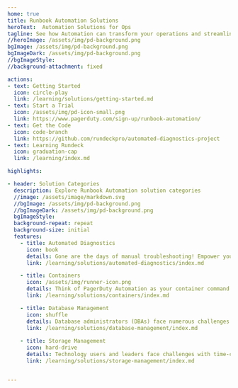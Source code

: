 ```yaml
---
home: true
title: Runbook Automation Solutions
heroText:  Automation Solutions for Ops
tagline: See how Automation can transform your operations and streamline processes.
//heroImage: /assets/img/pd-background.png
bgImage: /assets/img/pd-background.png
bgImageDark: /assets/img/pd-background.png
//bgImageStyle:
//background-attachment: fixed

actions:
- text: Getting Started
  icon: circle-play
  link: /learning/solutions/getting-started.md
- text: Start a Trial
  icon: /assets/img/pd-icon-small.png
  link: https://www.pagerduty.com/sign-up/runbook-automation/
- text: Get the Code
  icon: code-branch
  link: https://github.com/rundeckpro/automated-diagnostics-project
- text: Learning Rundeck
  icon: graduation-cap
  link: /learning/index.md

highlights:

- header: Solution Categories
  description: Explore Runbook Automation solution categories
  //image: /assets/image/markdown.svg
  //bgImage: /assets/img/pd-background.png
  //bgImageDark: /assets/img/pd-background.png
  bgImageStyle:
  background-repeat: repeat
  background-size: initial
  features:
    - title: Automated Diagnostics
      icon: book 
      details: Gone are the days of manual troubleshooting! Empower your teams to orchestrate your infrastructure environments effortlessly, ensuring seamless integration between your infrastructure and business-critical applications. When things go sideways, use these solutions to diagnose and resolve problems before they escalate.
      link: /learning/solutions/automated-diagnostics/index.md

    - title: Containers
      icon: /assets/img/runner-icon.png
      details: Think of PagerDuty Automation as your container command center, where you can manage distributed environments at scale without the headache. Whether it’s handling container sprawl or automating response playbooks, you stay in control with real-time insights and automated resolutions—keeping everything running at peak performance.
      link: /learning/solutions/containers/index.md

    - title: Database Management
      icon: shuffle
      details: Database administrators (DBAs) face numerous challenges related to data security, maintaining high availability, and optimizing performance.  Check out how Automation can make these problems yesterday's stress.
      link: /learning/solutions/database-management/index.md
    
    - title: Storage Management
      icon: hard-drive
      details: Technology users and leaders face challenges with time-consuming and error-prone manual processes when managing storage across various systems.  Without automation managing storage across complex systems requires significant effort and risks operational inefficiencies, and service disruptions.
      link: /learning/solutions/storage-management/index.md  


---
```

